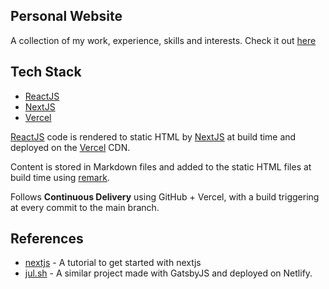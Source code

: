 ## Personal Website

A collection of my work, experience, skills and interests. Check it out [here](https://avaddi.dev)

## Tech Stack

* [ReactJS](https://github.com/facebook/react)
* [NextJS](https://github.com/vercel/next.js)
* [Vercel](https://vercel.com/)

[ReactJS](https://github.com/facebook/react) code is rendered to static HTML by [NextJS](https://github.com/vercel/next.js) at build time and deployed on the [Vercel](https://vercel.com/) CDN.

Content is stored in Markdown files and added to the static HTML files at build time using [remark](https://github.com/remarkjs/remark-html).

Follows **Continuous Delivery** using GitHub + Vercel, with a build triggering at every commit to the main branch.

## References

* [nextjs](https://github.com/vercel/next-learn-starter/tree/master/demo) - A tutorial to get started with nextjs
* [jul.sh](https://github.com/juliettepretot/jul.sh) - A similar project made with GatsbyJS and deployed on Netlify.